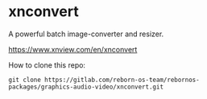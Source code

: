 # xnconvert

A powerful batch image-converter and resizer.

https://www.xnview.com/en/xnconvert

How to clone this repo:

```
git clone https://gitlab.com/reborn-os-team/rebornos-packages/graphics-audio-video/xnconvert.git
```

